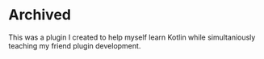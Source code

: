 # Archived

This was a plugin I created to help myself learn Kotlin while simultaniously teaching my friend plugin development.
